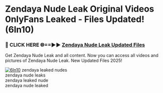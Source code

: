# Zendaya Nude Leak Original Videos 0nlyFans Leaked - Files Updated! (6ln10)

<h3>🔴 CLICK HERE 🌐==►► <a href="https://tinyurl.com/yrmya6cz" rel="nofollow">Zendaya Nude Leak Updated Files</a></h3>

Get Zendaya Nude Leak and all content. Now you can access all videos and pictures of Zendaya Nude Leak. New Updated Files 2025!

[![6ln10](https://i.imgur.com/FMdXYCs.gif)](https://tinyurl.com/yrmya6cz)
zendaya leaked nudes<br>
zendaya nude leaks<br>
zendaya leaked nude<br>
zendaya nude leaked